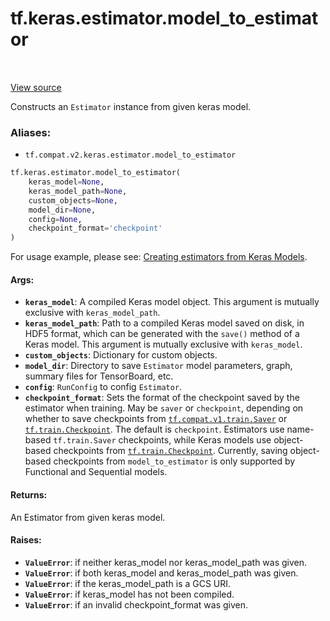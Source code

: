 <div itemscope itemtype="http://developers.google.com/ReferenceObject">
<meta itemprop="name" content="tf.keras.estimator.model_to_estimator" />
<meta itemprop="path" content="Stable" />
</div>

# tf.keras.estimator.model_to_estimator

<!-- Insert buttons -->

<table class="tfo-notebook-buttons tfo-api" align="left">
</table>

<a target="_blank" href="/code/stable/tensorflow/python/keras/estimator/__init__.py">View source</a>



<!-- Start diff -->
Constructs an `Estimator` instance from given keras model.

### Aliases:

* `tf.compat.v2.keras.estimator.model_to_estimator`


``` python
tf.keras.estimator.model_to_estimator(
    keras_model=None,
    keras_model_path=None,
    custom_objects=None,
    model_dir=None,
    config=None,
    checkpoint_format='checkpoint'
)
```



<!-- Placeholder for "Used in" -->

For usage example, please see:
[Creating estimators from Keras
Models](https://tensorflow.org/guide/estimators#model_to_estimator).

#### Args:


* <b>`keras_model`</b>: A compiled Keras model object. This argument is mutually
  exclusive with `keras_model_path`.
* <b>`keras_model_path`</b>: Path to a compiled Keras model saved on disk, in HDF5
  format, which can be generated with the `save()` method of a Keras model.
  This argument is mutually exclusive with `keras_model`.
* <b>`custom_objects`</b>: Dictionary for custom objects.
* <b>`model_dir`</b>: Directory to save `Estimator` model parameters, graph, summary
  files for TensorBoard, etc.
* <b>`config`</b>: `RunConfig` to config `Estimator`.
* <b>`checkpoint_format`</b>: Sets the format of the checkpoint saved by the estimator
  when training. May be `saver` or `checkpoint`, depending on whether to
  save checkpoints from <a href="../../../tf/compat/v1/train/Saver.md"><code>tf.compat.v1.train.Saver</code></a> or <a href="../../../tf/train/Checkpoint.md"><code>tf.train.Checkpoint</code></a>.
  The default is `checkpoint`. Estimators use name-based `tf.train.Saver`
  checkpoints, while Keras models use object-based checkpoints from
  <a href="../../../tf/train/Checkpoint.md"><code>tf.train.Checkpoint</code></a>. Currently, saving object-based checkpoints from
  `model_to_estimator` is only supported by Functional and Sequential
  models.


#### Returns:

An Estimator from given keras model.



#### Raises:


* <b>`ValueError`</b>: if neither keras_model nor keras_model_path was given.
* <b>`ValueError`</b>: if both keras_model and keras_model_path was given.
* <b>`ValueError`</b>: if the keras_model_path is a GCS URI.
* <b>`ValueError`</b>: if keras_model has not been compiled.
* <b>`ValueError`</b>: if an invalid checkpoint_format was given.